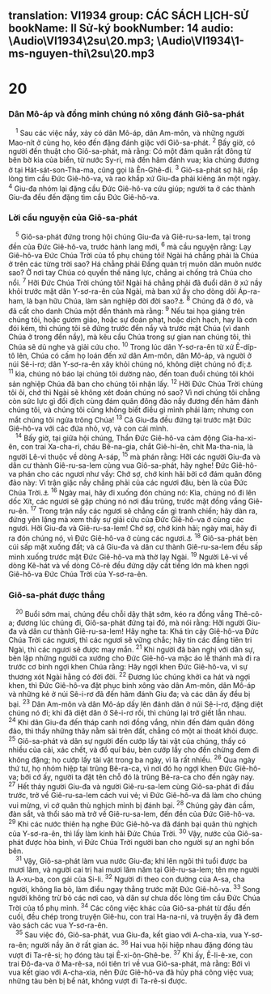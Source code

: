 translation: VI1934
group: CÁC SÁCH LỊCH-SỬ
bookName: II Sử-ký 
bookNumber: 14
audio: \Audio\VI1934\2su\20.mp3; \Audio\VI1934\1-ms-nguyen-thi\2su\20.mp3
-------

<div class="title"><h1>20</h1><h3>Dân Mô-áp và đồng minh chúng nó xông đánh Giô-sa-phát</h3></div>
<span class="verse 2su_20_1"> <sup>1</sup> Sau các việc nầy, xảy có dân Mô-áp, dân Am-môn, và những người Mao-nít ở cùng họ, kéo đến đặng đánh giặc với Giô-sa-phát. </span>
<span class="verse 2su_20_2"><sup>2</sup> Bấy giờ, có người đến thuật cho Giô-sa-phát, mà rằng: Có một đám quân rất đông từ bên bờ kia của biển, từ nước Sy-ri, mà đến hãm đánh vua; kìa chúng đương ở tại Hát-sát-son-Tha-ma, cũng gọi là Ên-Ghê-đi. </span>
<span class="verse 2su_20_3"><sup>3</sup> Giô-sa-phát sợ hãi, rắp lòng tìm cầu Đức Giê-hô-va, và rao khắp xứ Giu-đa phải kiêng ăn một ngày. </span>
<span class="verse 2su_20_4"><sup>4</sup> Giu-đa nhóm lại đặng cầu Đức Giê-hô-va cứu giúp; người ta ở các thành Giu-đa đều đến đặng tìm cầu Đức Giê-hô-va. <br/></span>
<div class="title"><h3>Lời cầu nguyện của Giô-sa-phát</h3></div>
<span class="verse 2su_20_5"> <sup>5</sup> Giô-sa-phát đứng trong hội chúng Giu-đa và Giê-ru-sa-lem, tại trong đền của Đức Giê-hô-va, trước hành lang mới, </span>
<span class="verse 2su_20_6"><sup>6</sup> mà cầu nguyện rằng: Lạy Giê-hô-va Đức Chúa Trời của tổ phụ chúng tôi! Ngài há chẳng phải là Chúa ở trên các từng trời sao? Há chẳng phải Đấng quản trị muôn dân muôn nước sao? Ở nơi tay Chúa có quyền thế năng lực, chẳng ai chống trả Chúa cho nổi. </span>
<span class="verse 2su_20_7"><sup>7</sup> Hỡi Đức Chúa Trời chúng tôi! Ngài há chẳng phải đã đuổi dân ở xứ nầy khỏi trước mặt dân Y-sơ-ra-ên của Ngài, mà ban xứ ấy cho dòng dõi Áp-ra-ham, là bạn hữu Chúa, làm sản nghiệp đời đời sao?<a data-toggle="tooltip" data-placement="bottom" title="Es 41:8; Gia 2:23">⚓</a></span>
<span class="verse 2su_20_8"><sup>8</sup> Chúng đã ở đó, và đã cất cho danh Chúa một đền thánh mà rằng: </span>
<span class="verse 2su_20_9"><sup>9</sup> Nếu tai họa giáng trên chúng tôi, hoặc gươm giáo, hoặc sự đoán phạt, hoặc dịch hạch, hay là cơn đói kém, thì chúng tôi sẽ đứng trước đền nầy và trước mặt Chúa (vì danh Chúa ở trong đền nầy), mà kêu cầu Chúa trong sự gian nan chúng tôi, thì Chúa sẽ dủ nghe và giải cứu cho. </span>
<span class="verse 2su_20_10"><sup>10</sup> Trong lúc dân Y-sơ-ra-ên từ xứ Ê-díp-tô lên, Chúa có cấm họ loán đến xứ dân Am-môn, dân Mô-áp, và người ở núi Sê-i-rơ; dân Y-sơ-ra-ên xây khỏi chúng nó, không diệt chúng nó đi;<a data-toggle="tooltip" data-placement="bottom" title="Phu 2:4-19">⚓</a></span>
<span class="verse 2su_20_11"><sup>11</sup> kìa, chúng nó báo lại chúng tôi dường nào, đến toan đuổi chúng tôi khỏi sản nghiệp Chúa đã ban cho chúng tôi nhận lấy. </span>
<span class="verse 2su_20_12"><sup>12</sup> Hỡi Đức Chúa Trời chúng tôi ôi, chớ thì Ngài sẽ không xét đoán chúng nó sao? Vì nơi chúng tôi chẳng còn sức lực gì đối địch cùng đám quân đông đảo nầy đương đến hãm đánh chúng tôi, và chúng tôi cũng không biết điều gì mình phải làm; nhưng con mắt chúng tôi ngửa trông Chúa! </span>
<span class="verse 2su_20_13"><sup>13</sup> Cả Giu-đa đều đứng tại trước mặt Đức Giê-hô-va với các đứa nhỏ, vợ, và con cái mình. <br/></span>
<span class="verse 2su_20_14"> <sup>14</sup> Bấy giờ, tại giữa hội chúng, Thần Đức Giê-hô-va cảm động Gia-ha-xi-ên, con trai Xa-cha-ri, cháu Bê-na-gia, chắt Giê-hi-ên, chít Ma-tha-nia, là người Lê-vi thuộc về dòng A-sáp, </span>
<span class="verse 2su_20_15"><sup>15</sup> mà phán rằng: Hỡi các người Giu-đa và dân cư thành Giê-ru-sa-lem cùng vua Giô-sa-phát, hãy nghe! Đức Giê-hô-va phán cho các ngươi như vầy: Chớ sợ, chớ kinh hãi bởi cớ đám quân đông đảo này: Vì trận giặc nầy chẳng phải của các ngươi đâu, bèn là của Đức Chúa Trời.<a data-toggle="tooltip" data-placement="bottom" title="Phu 20:1-4">⚓</a></span>
<span class="verse 2su_20_16"><sup>16</sup> Ngày mai, hãy đi xuống đón chúng nó: Kìa, chúng nó đi lên dốc Xít, các ngươi sẽ gặp chúng nó nơi đầu trũng, trước mặt đồng vắng Giê-ru-ên. </span>
<span class="verse 2su_20_17"><sup>17</sup> Trong trận nầy các ngươi sẽ chẳng cần gì tranh chiến; hãy dàn ra, đứng yên lặng mà xem thấy sự giải cứu của Đức Giê-hô-va ở cùng các ngươi. Hỡi Giu-đa và Giê-ru-sa-lem! Chớ sợ, chớ kinh hãi; ngày mai, hãy đi ra đón chúng nó, vì Đức Giê-hô-va ở cùng các ngươi.<a data-toggle="tooltip" data-placement="bottom" title="Xu 14:13-14">⚓</a></span>
<span class="verse 2su_20_18"><sup>18</sup> Giô-sa-phát bèn cúi sấp mặt xuống đất; và cả Giu-đa và dân cư thành Giê-ru-sa-lem đều sấp mình xuống trước mặt Đức Giê-hô-va mà thờ lạy Ngài. </span>
<span class="verse 2su_20_19"><sup>19</sup> Người Lê-vi về dòng Kê-hát và về dòng Cô-rê đều đứng dậy cất tiếng lớn mà khen ngợi Giê-hô-va Đức Chúa Trời của Y-sơ-ra-ên. <br/></span>
<div class="title"><h3>Giô-sa-phát được thắng</h3></div>
<span class="verse 2su_20_20"> <sup>20</sup> Buổi sớm mai, chúng đều chỗi dậy thật sớm, kéo ra đồng vắng Thê-cô-a; đương lúc chúng đi, Giô-sa-phát đứng tại đó, mà nói rằng: Hỡi người Giu-đa và dân cư thành Giê-ru-sa-lem! Hãy nghe ta: Khá tin cậy Giê-hô-va Đức Chúa Trời các ngươi, thì các ngươi sẽ vững chắc; hãy tin các đấng tiên tri Ngài, thì các ngươi sẽ được may mắn. </span>
<span class="verse 2su_20_21"><sup>21</sup> Khi người đã bàn nghị với dân sự, bèn lập những người ca xướng cho Đức Giê-hô-va mặc áo lễ thánh mà đi ra trước cơ binh ngợi khen Chúa rằng: Hãy ngợi khen Đức Giê-hô-va, vì sự thương xót Ngài hằng có đời đời. </span>
<span class="verse 2su_20_22"><sup>22</sup> Đương lúc chúng khởi ca hát và ngợi khen, thì Đức Giê-hô-va đặt phục binh xông vào dân Am-môn, dân Mô-áp và những kẻ ở núi Sê-i-rơ đã đến hãm đánh Giu đa; và các dân ấy đều bị bại. </span>
<span class="verse 2su_20_23"><sup>23</sup> Dân Am-môn và dân Mô-áp dấy lên đánh dân ở núi Sê-i-rơ, đặng diệt chúng nó đi; khi đã diệt dân ở Sê-i-rơ rồi, thì chúng lại trở giết lẫn nhau. </span>
<span class="verse 2su_20_24"><sup>24</sup> Khi dân Giu-đa đến tháp canh nơi đồng vắng, nhìn đến đám quân đông đảo, thì thấy những thây nằm sải trên đất, chẳng có một ai thoát khỏi được. </span>
<span class="verse 2su_20_25"><sup>25</sup> Giô-sa-phát và dân sự người đến cướp lấy tài vật của chúng, thấy có nhiều của cải, xác chết, và đồ quí báu, bèn cướp lấy cho đến chừng đem đi không đặng; họ cướp lấy tài vật trong ba ngày, vì là rất nhiều. </span>
<span class="verse 2su_20_26"><sup>26</sup> Qua ngày thứ tư, họ nhóm hiệp tại trũng Bê-ra-ca, vì nơi đó họ ngợi khen Đức Giê-hô-va; bởi cớ ấy, người ta đặt tên chỗ đó là trũng Bê-ra-ca cho đến ngày nay. </span>
<span class="verse 2su_20_27"><sup>27</sup> Hết thảy người Giu-đa và người Giê-ru-sa-lem cùng Giô-sa-phát đi đầu trước, trở về Giê-ru-sa-lem cách vui vẻ; vì Đức Giê-hô-va đã làm cho chúng vui mừng, vì cớ quân thù nghịch mình bị đánh bại. </span>
<span class="verse 2su_20_28"><sup>28</sup> Chúng gảy đàn cầm, đàn sắt, và thổi sáo mà trở về Giê-ru-sa-lem, đến đền của Đức Giê-hô-va. </span>
<span class="verse 2su_20_29"><sup>29</sup> Khi các nước thiên hạ nghe Đức Giê-hô-va đã đánh bại quân thù nghịch của Y-sơ-ra-ên, thì lấy làm kinh hãi Đức Chúa Trời. </span>
<span class="verse 2su_20_30"><sup>30</sup> Vậy, nước của Giô-sa-phát được hòa bình, vì Đức Chúa Trời người ban cho người sự an nghỉ bốn bên. <br/></span>
<span class="verse 2su_20_31"> <sup>31</sup> Vậy, Giô-sa-phát làm vua nước Giu-đa; khi lên ngôi thì tuổi được ba mươi lăm, và người cai trị hai mươi lăm năm tại Giê-ru-sa-lem; tên mẹ người là A-xu-ba, con gái của Si-li. </span>
<span class="verse 2su_20_32"><sup>32</sup> Người đi theo con đường của A-sa, cha người, không lìa bỏ, làm điều ngay thẳng trước mặt Đức Giê-hô-va. </span>
<span class="verse 2su_20_33"><sup>33</sup> Song người không trừ bỏ các nơi cao, và dân sự chưa dốc lòng tìm cầu Đức Chúa Trời của tổ phụ mình. </span>
<span class="verse 2su_20_34"><sup>34</sup> Các công việc khác của Giô-sa-phát từ đầu đến cuối, đều chép trong truyện Giê-hu, con trai Ha-na-ni, và truyện ấy đã đem vào sách các vua Y-sơ-ra-ên. <br/></span>
<span class="verse 2su_20_35"> <sup>35</sup> Sau việc đó, Giô-sa-phát, vua Giu-đa, kết giao với A-cha-xia, vua Y-sơ-ra-ên; người nầy ăn ở rất gian ác. </span>
<span class="verse 2su_20_36"><sup>36</sup> Hai vua hội hiệp nhau đặng đóng tàu vượt đi Ta-rê-si; họ đóng tàu tại Ê-xi-ôn-Ghê-be. </span>
<span class="verse 2su_20_37"><sup>37</sup> Khi ấy, Ê-li-ê-xe, con trai Đô-đa-va ở Ma-rê-sa, nói tiên tri về vua Giô-sa-phát, mà rằng: Bởi vì vua kết giao với A-cha-xia, nên Đức Giê-hô-va đã hủy phá công việc vua; những tàu bèn bị bể nát, không vượt đi Ta-rê-si được. <br/></span>
